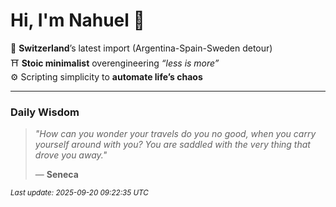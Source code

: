 # Hi, I'm Nahuel :tiger:

📍 **Switzerland**’s latest import (Argentina-Spain-Sweden detour)  
⛩️ **Stoic minimalist** overengineering *“less is more”*  
⚙️ Scripting simplicity to **automate life’s chaos**

---

### Daily Wisdom
> _"How can you wonder your travels do you no good, when you carry yourself around with you? You are saddled with the very thing that drove you away."_  
>
> — **Seneca**

<sub>*Last update: 2025-09-20 09:22:35 UTC*</sub>

